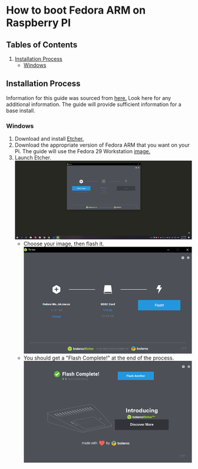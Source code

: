 # How to boot Fedora ARM on Raspberry PI

## Tables of Contents

1. [Installation Process](https://github.com/K-zhao/Google-code-in/blob/master/Booting-Fedora-On-Raspberry-Pi/Readme.md#installation-process)
    - [Windows](https://github.com/K-zhao/Google-code-in/blob/master/Booting-Fedora-On-Raspberry-Pi/Readme.md#windows)

## Installation Process
Information for this guide was sourced from [here.](https://fedoraproject.org/wiki/Architectures/ARM/Raspberry_Pi#Introduction)
Look here for any additional information. The guide will provide sufficient information for a base install.

### Windows
1. Download and install [Etcher.](https://www.balena.io/etcher/)
2. Download the appropriate version of Fedora ARM that you want on your Pi. The guide will use the Fedora 29 Workstation [image.](https://fedoraproject.org/wiki/Architectures/ARM/Raspberry_Pi#aarch64_supported_images_for_Raspberry_Pi_3)
3.  Launch Etcher. ![Etcher](https://github.com/K-zhao/Google-code-in/blob/master/Booting-Fedora-On-Raspberry-Pi/Screenshot.PNG)
    - Choose your image, then flash it. ![Etcher](https://github.com/K-zhao/Google-code-in/blob/master/Booting-Fedora-On-Raspberry-Pi/Screenshot2.PNG)
    - You should get a "Flash Complete!" at the end of the process. ![Etcher](https://github.com/K-zhao/Google-code-in/blob/master/Booting-Fedora-On-Raspberry-Pi/Screenshot3.png)
